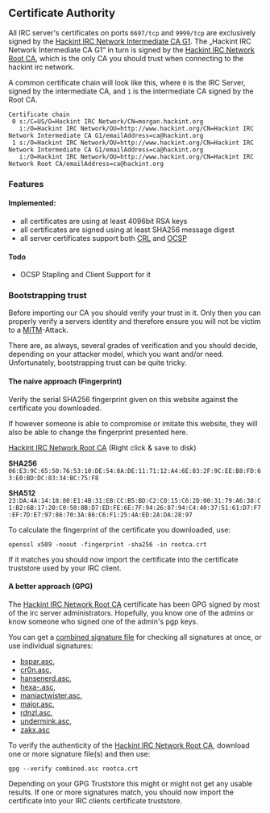 ## Certificate Authority

All IRC server's certificates on ports `6697/tcp` and `9999/tcp` are exclusively signed by the [Hackint IRC Network Intermediate CA G1]. The „Hackint IRC Network Intermediate CA G1“ in turn is signed by the [Hackint IRC Network Root CA], which is the only CA you should trust when connecting to the hackint irc network.

A common certificate chain will look like this, where `0` is the IRC Server, signed by the
intermediate CA, and `1` is the intermediate CA signed by the Root CA.

```
Certificate chain
 0 s:/C=US/O=Hackint IRC Network/CN=morgan.hackint.org
   i:/O=Hackint IRC Network/OU=http://www.hackint.org/CN=Hackint IRC Network Intermediate CA G1/emailAddress=ca@hackint.org
 1 s:/O=Hackint IRC Network/OU=http://www.hackint.org/CN=Hackint IRC Network Intermediate CA G1/emailAddress=ca@hackint.org
   i:/O=Hackint IRC Network/OU=http://www.hackint.org/CN=Hackint IRC Network Root CA/emailAddress=ca@hackint.org
```

### Features

#### Implemented:
- all certificates are using at least 4096bit RSA keys
- all certificates are signed using at least SHA256 message digest
- all server certificates support both [CRL](https://en.wikipedia.org/wiki/Revocation_list) and [OCSP](https://en.wikipedia.org/wiki/Online_Certificate_Status_Protocol)

#### Todo
- OCSP Stapling and Client Support for it

### Bootstrapping trust

Before importing our CA you should verify your trust in it. Only then you can properly verify a servers identity and therefore ensure you will not be victim to a [MITM](https://en.wikipedia.org/wiki/Man-in-the-middle_attack)-Attack.

There are, as always, several grades of verification and you should decide, depending on
your attacker model, which you want and/or need. Unfortunately, bootstrapping trust can be quite tricky.   

#### The naive approach (Fingerprint)
Verify the serial SHA256 fingerprint given on this website against the certificate you downloaded.

If however someone is able to compromise or imitate this website, they will also be able to change the fingerprint presented here.

[Hackint IRC Network Root CA] (Right click & save to disk)

**SHA256** `06:E3:9C:65:50:76:53:10:DE:54:8A:DE:11:71:12:A4:6E:83:2F:9C:EE:B8:FD:63:E0:BD:DC:83:34:BC:75:F8`

**SHA512**
`23:DA:4A:14:18:80:E1:4B:31:EB:CC:B5:BD:C2:C0:15:C6:2D:00:31:79:A6:38:C1:B2:6B:17:20:C0:50:8B:D7:ED:FE:6E:7F:94:26:87:94:C4:40:37:51:61:D7:F7:EF:7D:E7:97:86:70:3A:86:C6:F1:25:4A:ED:2A:DA:28:97`

To calculate the fingerprint of the certificate you downloaded, use:

```
openssl x509 -noout -fingerprint -sha256 -in rootca.crt
```
If it matches you should now import the certificate into the certificate truststore used by your IRC client.   


#### A better approach (GPG)
The [Hackint IRC Network Root CA] certificate has been GPG signed by most of the irc server administrators. Hopefully, you know one of the admins or know someone who signed one of the admin's pgp keys.

You can get a [combined signature file] for checking all signatures at once, or use individual signatures:
- [bspar.asc],
- [cr0n.asc],
- [hansenerd.asc],
- [hexa-.asc],
- [maniactwister.asc],
- [major.asc],
- [rdnzl.asc],
- [undermink.asc],
- [zakx.asc]

To verify the authenticity of the [Hackint IRC Network Root CA], download one or more signature file(s) and then use:

`gpg --verify combined.asc rootca.crt`

Depending on your GPG Truststore this might or might not get any usable results. If one or more signatures match, you should now import the certificate into your IRC clients certificate truststore.

[Hackint IRC Network Root CA]: /crt/rootca.crt
[Hackint IRC Network Intermediate CA G1]: /crt/intermediate1.crt
[combined signature file]: /crt/sigs/combined.asc
[bspar.asc]: /crt/sigs/bspar.asc
[cr0n.asc]: /crt/sigs/cr0n.asc
[hansenerd.asc]: /crt/sigs/hansenerd.asc
[hexa-.asc]: /crt/sigs/hexa-.asc
[maniactwister.asc]: /crt/sigs/maniactwister.asc
[major.asc]: /crt/sigs/major.asc
[rdnzl.asc]: /crt/sigs/rdnzl.asc
[undermink.asc]: /crt/sigs/undermink.asc
[zakx.asc]: /crt/sigs/zakx.asc
